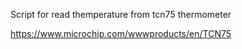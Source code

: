 Script for read themperature from tcn75 thermometer

https://www.microchip.com/wwwproducts/en/TCN75
